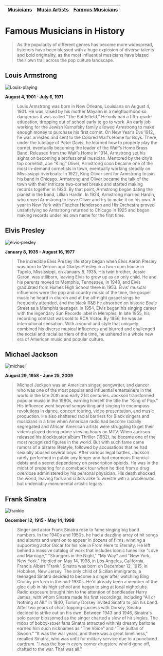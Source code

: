 | [Musicians](musicians.md) | [Music Artists](music-artists.md) | [Famous Musicians](popular-musicians.md) |
| --- | --- | --- |

# Famous Musicians in History
> As the popularity of different genres has become more widespread, listeners have been blessed with a huge explosion of diverse talents and bold originality, as the most influential musicians have blazed their own trail across the pop culture landscape.

## Louis Armstrong
![Louis-playing](https://www.louisarmstronghouse.org/wp-content/uploads/2017/01/biography-2.png)

**August 4, 1901 - July 6, 1971**
> Louis Armstrong was born in New Orleans, Louisiana on August 4, 1901. He was raised by his mother Mayann in a neighborhood so dangerous it was called “The Battlefield.” He only had a fifth-grade education, dropping out of school early to go to work. An early job working for the Jewish Karnofsky family allowed Armstrong to make enough money to purchase his first cornet.
On New Year’s Eve 1912, he was arrested and sent to the Colored Waif’s Home for Boys. There, under the tutelage of Peter Davis, he learned how to properly play the cornet, eventually becoming the leader of the Waif’s Home Brass Band. Released from the Waif’s Home in 1914, Armstrong set his sights on becoming a professional musician. Mentored by the city’s top cornetist, Joe “King” Oliver, Armstrong soon became one of the most in-demand cornetists in town, eventually working steadily on Mississippi riverboats.
In 1922, King Oliver sent for Armstrong to join his band in Chicago. Armstrong and Oliver became the talk of the town with their intricate two-cornet breaks and started making records together in 1923. By that point, Armstrong began dating the pianist in the band, Lillian Hardin. In 1924, Armstrong married Hardin, who urged Armstrong to leave Oliver and try to make it on his own. A year in New York with Fletcher Henderson and His Orchestra proved unsatisfying so Armstrong returned to Chicago in 1925 and began making records under his own name for the first time.

## Elvis Presley
![elvis-presley](https://github.com/user-attachments/assets/e6eafd13-59f0-4c3d-b374-f9fb925a2427)

**January 8, 1935 - August 16, 1977**
> The incredible Elvis Presley life story began when Elvis Aaron Presley was born to Vernon and Gladys Presley in a two-room house in Tupelo, Mississippi, on January 8, 1935. His twin brother, Jessie Garon, was stillborn, leaving Elvis to grow up as an only child. He and his parents moved to Memphis, Tennessee, in 1948, and Elvis graduated from Humes High School there in 1953. Elvis’ musical influences were the pop and country music of the time, the gospel music he heard in church and at the all-night gospel sings he frequently attended, and the black R&B he absorbed on historic Beale Street as a Memphis teenager. In 1954, Elvis began his singing career with the legendary Sun Records label in Memphis. In late 1955, his recording contract was sold to RCA Victor. By 1956, he was an international sensation. With a sound and style that uniquely combined his diverse musical influences and blurred and challenged the social and racial barriers of the time, he ushered in a whole new era of American music and popular culture. 

## Michael Jackson
![michael](https://github.com/user-attachments/assets/146859a4-1cfe-4671-81d3-300ec9246e00)

**August 29, 1958 - June 25, 2009**
> Michael Jackson was an American singer, songwriter, and dancer who was one of the most popular and influential entertainers in the world in the late 20th and early 21st centuries. Jackson transformed popular music in the 1980s, earning himself the title the “King of Pop.” His influence went beyond songwriting and singing to encompass revolutions in dance, concert touring, video presentation, and music production. He also shattered racial barriers for Black singers and musicians in a time when American radio had become racially segregated and African American artists were struggling to get their videos played during prime viewing hours on MTV. When Jackson released his blockbuster album Thriller (1982), he became one of the most recognized figures in the world. But with such fame came rumors of a bizarre lifestyle, followed by accusations that he had sexually abused several boys. After various legal battles, Jackson rarely performed in public any longer and had enormous financial debts and a secret dependency on prescription opioids. He was in the midst of preparing for a comeback tour when he died from a drug overdose administered by his personal physician. His death shocked the world, leaving fans and critics alike to wrestle with a problematic but undeniably monumental artistic legacy.

## Frank Sinatra
![frankie](https://github.com/user-attachments/assets/f248e578-fc83-4c49-811b-d2d89a938767)

**December 12, 1915 - May 14, 1998**
> Singer and actor Frank Sinatra rose to fame singing big band numbers. In the 1940s and 1950s, he had a dazzling array of hit songs and albums and went on to appear in dozens of films, winning a supporting actor Oscar for his role in From Here to Eternity. He left behind a massive catalog of work that includes iconic tunes like "Love and Marriage," "Strangers in the Night," "My Way" and "New York, New York." He died on May 14, 1998, in Los Angeles, California. Francis Albert "Frank" Sinatra was born on December 12, 1915, in Hoboken, New Jersey. The only child of Sicilian immigrants, a teenaged Sinatra decided to become a singer after watching Bing Crosby perform in the mid-1930s. He'd already been a member of the glee club in his high school and began to sing at local nightclubs. Radio exposure brought him to the attention of bandleader Harry James, with whom Sinatra made his first recordings, including "All or Nothing at All." In 1940, Tommy Dorsey invited Sinatra to join his band. After two years of chart-topping success with Dorsey, Sinatra decided to strike out on his own. Between 1943 and 1946, Sinatra's solo career blossomed as the singer charted a slew of hit singles. The mobs of bobby-soxer fans Sinatra attracted with his dreamy baritone earned him such nicknames as "The Voice" and "The Sultan of Swoon." "It was the war years, and there was a great loneliness," recalled Sinatra, who was unfit for military service due to a punctured eardrum. "I was the boy in every corner drugstore who'd gone off, drafted to the war. That was all."


